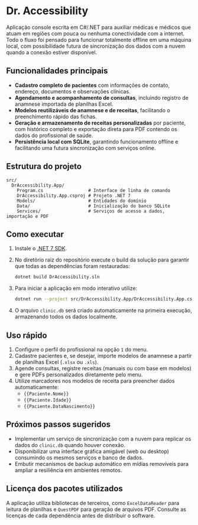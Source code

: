 # Dr. Accessibility

Aplicação console escrita em C#/.NET para auxiliar médicas e médicos que atuam em regiões com pouca ou nenhuma conectividade com a internet. Todo o fluxo foi pensado para funcionar totalmente offline em uma máquina local, com possibilidade futura de sincronização dos dados com a nuvem quando a conexão estiver disponível.

## Funcionalidades principais

- **Cadastro completo de pacientes** com informações de contato, endereço, documentos e observações clínicas.
- **Agendamento e acompanhamento de consultas**, incluindo registro de anamnese importada de planilhas Excel.
- **Modelos reutilizáveis de anamnese e de receitas**, facilitando o preenchimento rápido das fichas.
- **Geração e armazenamento de receitas personalizadas** por paciente, com histórico completo e exportação direta para PDF contendo os dados do profissional de saúde.
- **Persistência local com SQLite**, garantindo funcionamento offline e facilitando uma futura sincronização com serviços online.

## Estrutura do projeto

```
src/
  DrAccessibility.App/
    Program.cs                 # Interface de linha de comando
    DrAccessibility.App.csproj # Projeto .NET 7
    Models/                    # Entidades do domínio
    Data/                      # Inicialização do banco SQLite
    Services/                  # Serviços de acesso a dados, importação e PDF
```

## Como executar

1. Instale o [.NET 7 SDK](https://dotnet.microsoft.com/pt-br/download).
2. No diretório raiz do repositório execute o build da solução para garantir que todas as dependências foram restauradas:

   ```bash
   dotnet build DrAccessibility.sln
   ```

3. Para iniciar a aplicação em modo interativo utilize:

   ```bash
   dotnet run --project src/DrAccessibility.App/DrAccessibility.App.csproj
   ```

4. O arquivo `clinic.db` será criado automaticamente na primeira execução, armazenando todos os dados localmente.

## Uso rápido

1. Configure o perfil do profissional na opção `1` do menu.
2. Cadastre pacientes e, se desejar, importe modelos de anamnese a partir de planilhas Excel (`.xlsx` ou `.xls`).
3. Agende consultas, registre receitas (manuais ou com base em modelos) e gere PDFs personalizados diretamente pelo menu.
4. Utilize marcadores nos modelos de receita para preencher dados automaticamente:
   - `{{Paciente.Nome}}`
   - `{{Paciente.Idade}}`
   - `{{Paciente.DataNascimento}}`

## Próximos passos sugeridos

- Implementar um serviço de sincronização com a nuvem para replicar os dados do `clinic.db` quando houver conexão.
- Disponibilizar uma interface gráfica amigável (web ou desktop) consumindo os mesmos serviços e banco de dados.
- Embutir mecanismos de backup automático em mídias removíveis para ampliar a resiliência em ambientes remotos.

## Licença dos pacotes utilizados

A aplicação utiliza bibliotecas de terceiros, como `ExcelDataReader` para leitura de planilhas e `QuestPDF` para geração de arquivos PDF. Consulte as licenças de cada dependência antes de distribuir o software.
